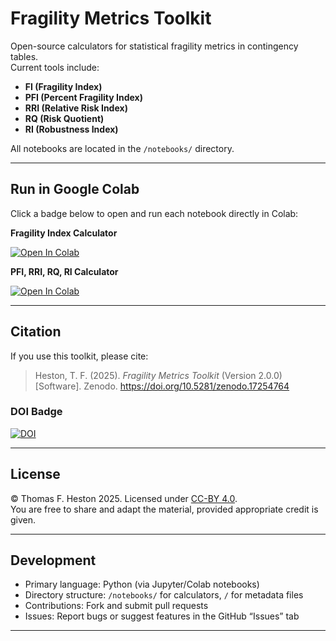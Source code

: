 # Fragility Metrics Toolkit

Open-source calculators for statistical fragility metrics in contingency tables.  
Current tools include:

- **FI (Fragility Index)**
- **PFI (Percent Fragility Index)**
- **RRI (Relative Risk Index)**
- **RQ (Risk Quotient)**
- **RI (Robustness Index)**

All notebooks are located in the `/notebooks/` directory.

---

## Run in Google Colab

Click a badge below to open and run each notebook directly in Colab:

**Fragility Index Calculator**

[![Open In Colab](https://colab.research.google.com/assets/colab-badge.svg)](https://colab.research.google.com/github/tomheston/fragility-metrics/blob/main/notebooks/Fragility_Index_calculator.ipynb)

**PFI, RRI, RQ, RI Calculator**

[![Open In Colab](https://colab.research.google.com/assets/colab-badge.svg)](https://colab.research.google.com/github/tomheston/fragility-metrics/blob/main/notebooks/PFI_RRI_RQ_RI_calculator.ipynb)

---

## Citation

If you use this toolkit, please cite:

> Heston, T. F. (2025). *Fragility Metrics Toolkit* (Version 2.0.0) [Software]. Zenodo. https://doi.org/10.5281/zenodo.17254764

### DOI Badge

[![DOI](https://zenodo.org/badge/DOI/10.5281/zenodo.17254764.svg)](https://doi.org/10.5281/zenodo.17254764)

---

## License

© Thomas F. Heston 2025. Licensed under [CC-BY 4.0](https://creativecommons.org/licenses/by/4.0/).  
You are free to share and adapt the material, provided appropriate credit is given.

---

## Development

- Primary language: Python (via Jupyter/Colab notebooks)  
- Directory structure: `/notebooks/` for calculators, `/` for metadata files  
- Contributions: Fork and submit pull requests  
- Issues: Report bugs or suggest features in the GitHub “Issues” tab

---
